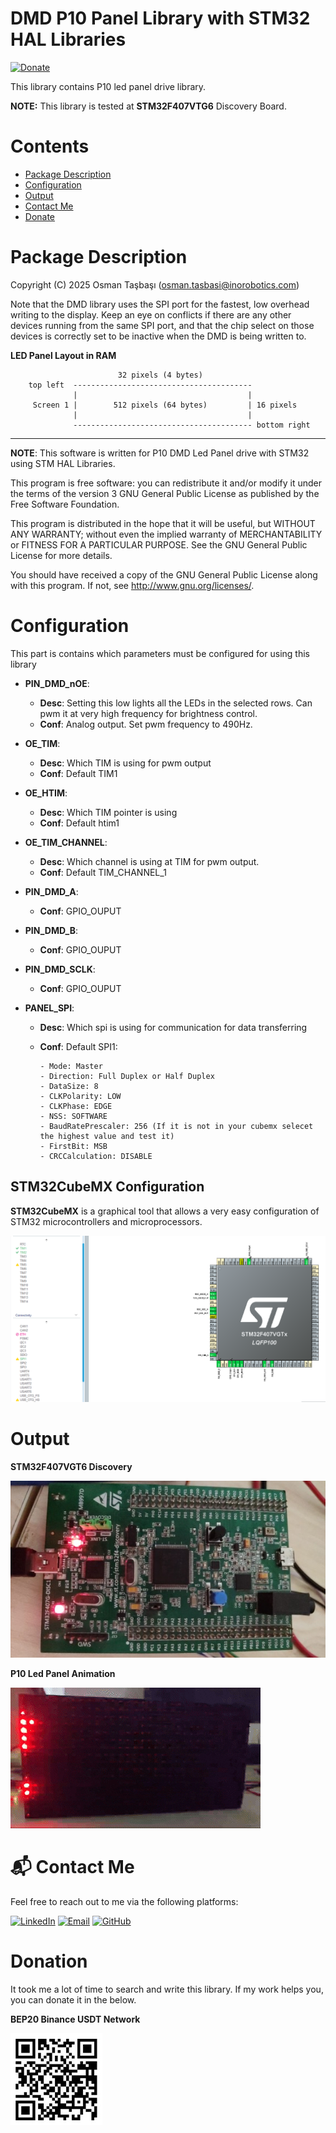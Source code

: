# DMD P10 Panel Library with STM32 HAL Libraries
[![Donate](https://liberapay.com/assets/widgets/donate.svg)](#donation)

This library contains P10 led panel drive library.

**NOTE:** This library is tested at **STM32F407VTG6** Discovery Board.

# Contents
- [Package Description](#package-description)
- [Configuration](#configuration)
- [Output](#output)
- [Contact Me](#-contact-me)
- [Donate](#donation)



# Package Description
 Copyright (C) 2025 Osman Taşbaşı (osman.tasbasi@inorobotics.com)

 Note that the DMD library uses the SPI port for the fastest, low overhead writing to the
 display. Keep an eye on conflicts if there are any other devices running from the same
 SPI port, and that the chip select on those devices is correctly set to be inactive
 when the DMD is being written to.

 **LED Panel Layout in RAM**
>
                            32 pixels (4 bytes)
        top left  ----------------------------------------
                  |                                      |
         Screen 1 |        512 pixels (64 bytes)         | 16 pixels
                  |                                      |
                  ---------------------------------------- bottom right

 ---
 **NOTE**: This software is written for P10 DMD Led Panel drive with STM32 using STM HAL Libraries.
 
 This program is free software: you can redistribute it and/or modify it under the terms
 of the version 3 GNU General Public License as published by the Free Software Foundation.

 This program is distributed in the hope that it will be useful, but WITHOUT ANY WARRANTY;
 without even the implied warranty of MERCHANTABILITY or FITNESS FOR A PARTICULAR PURPOSE.
 See the GNU General Public License for more details.

 You should have received a copy of the GNU General Public License along with this program.
 If not, see <http://www.gnu.org/licenses/>.

 # Configuration 
 This part is contains which parameters must be configured for using this library

- **PIN_DMD_nOE**:
   - **Desc**: Setting this low lights all the LEDs in the selected rows. Can pwm it at very high frequency for brightness control.
   - **Conf**: Analog output. Set pwm frequency to 490Hz.
- **OE_TIM**:
   - **Desc**: Which TIM is using for pwm output
   - **Conf**: Default TIM1
- **OE_HTIM**:
   - **Desc**: Which TIM pointer is using
   - **Conf**: Default htim1
- **OE_TIM_CHANNEL**:
   - **Desc**: Which channel is using at TIM for pwm output.
   - **Conf**: Default TIM_CHANNEL_1

- **PIN_DMD_A**:
   - **Conf**: GPIO_OUPUT
- **PIN_DMD_B**:
   - **Conf**: GPIO_OUPUT
- **PIN_DMD_SCLK**:
   - **Conf**: GPIO_OUPUT



- **PANEL_SPI**:
   - **Desc**: Which spi is using for communication for data transferring
   - **Conf**: Default SPI1:

         - Mode: Master
         - Direction: Full Duplex or Half Duplex
         - DataSize: 8
         - CLKPolarity: LOW
         - CLKPhase: EDGE
         - NSS: SOFTWARE
         - BaudRatePrescaler: 256 (If it is not in your cubemx selecet the highest value and test it)
         - FirstBit: MSB
         - CRCCalculation: DISABLE


## STM32CubeMX Configuration
**STM32CubeMX** is a graphical tool that allows a very easy configuration of STM32 microcontrollers and microprocessors.

![](images/cubemx.png)


# Output

**STM32F407VGT6 Discovery**

![STM32F407VGT6 Discovery](images/discovery.jpeg)

**P10 Led Panel Animation**

![P10 Led Panel Animation](images/panel.gif)



# 📬 Contact Me
Feel free to reach out to me via the following platforms:

[![LinkedIn](https://img.shields.io/badge/%40-Linkedin-blue)](https://www.linkedin.com/in/osmantasbasi/)
[![Email](https://img.shields.io/badge/-Gmail-red?style=flat&logo=Gmail&logoColor=white)](mailto:osman.tasbasi@inorobotics.com)
[![GitHub](https://img.shields.io/badge/GitHub-181717?style=for-the-badge&logo=github&logoColor=white)](https://github.com/osmantasbasi)
# Donation
It took me a lot of time to search and write this library. If my work helps you, you can donate it in the below.

**BEP20 Binance USDT Network**

![donate_qr](images/donate.jpeg)


